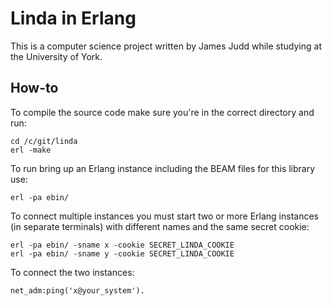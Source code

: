 # Linda in Erlang

This is a computer science project written by James Judd while studying at the University of York.

## How-to
To compile the source code make sure you're in the correct directory and run:
```
cd /c/git/linda
erl -make
```

To run bring up an Erlang instance including the BEAM files for this library use:

```
erl -pa ebin/
```

To connect multiple instances you must start two or more Erlang instances (in separate terminals) with different names
and the same secret cookie:

```
erl -pa ebin/ -sname x -cookie SECRET_LINDA_COOKIE
erl -pa ebin/ -sname y -cookie SECRET_LINDA_COOKIE
```

To connect the two instances:

```
net_adm:ping('x@your_system').
```